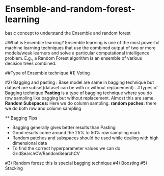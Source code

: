 # Ensemble-and-random-forest-learning
basic concept to understand the Ensemble and random forest


#What is Ensemble learning?
Ensemble learning is one of the most powerful machine learning techniques that use the combined output of two or more models/weak learners and solve a particular computational intelligence problem. E.g., a Random Forest algorithm is an ensemble of various decision trees combined.


##Type of Ensemble technique
#1) Voting

#2) Bagging and pasting : 
Base model are same in bagging technique but dataset are subset(dataset can be with or without replacement) .
#Types of Bagging technique
**Pasting** is a type of bagging technique where you do row sampling like bagging but  without replacement. Almost this are same.
**Random Subspaces:** Here we do column sampling.
**random paches:** there we do both row and column sampling


** Bagging Tips

- Bagging generally gives better results than Pasting
- Good results come around the 25% to 50% row sampling mark
- Random patches and subspaces should be used while dealing with high dimensional data
- To find the correct hyperparameter values we can do GridSearchCV/RandomSearchCV

#3) Random forest: this is special bagging technique
#4) Boosting 
#5) Stacking
